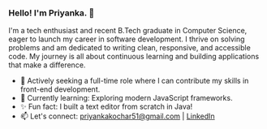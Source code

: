 ### Hello! I'm Priyanka. 👋

I'm a tech enthusiast and recent B.Tech graduate in Computer Science, eager to launch my career in software development. I thrive on solving problems and am dedicated to writing clean, responsive, and accessible code. My journey is all about continuous learning and building applications that make a difference.

- 🔭 Actively seeking a full-time role where I can contribute my skills in front-end development.
- 🌱 Currently learning: Exploring modern JavaScript frameworks.
- ✨ Fun fact: I built a text editor from scratch in Java!
- 📫 Let's connect: [priyankakochar51@gmail.com](mailto:priyankakochar51@gmail.com) | [LinkedIn](https://linkedin.com/in/priya482/)
